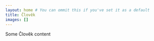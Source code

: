 ```yaml
---
layout: home # You can ommit this if you've set it as a default
title: Člověk
images: []
---
```


Some Člověk content
